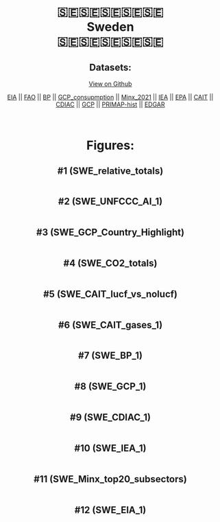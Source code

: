 
<center>
<h1 align="center">
🇸🇪🇸🇪🇸🇪🇸🇪🇸🇪
<br>
Sweden
<br>
🇸🇪🇸🇪🇸🇪🇸🇪🇸🇪
</h1>
<h2>Datasets:</h2>
<p><a href="https://github.com/dquintani/GreenhouseData/tree/master/country_data/SWE_Sweden/data">View on Github</a>
<br></p><p><a href="data/SWE_EIA.csv">EIA</a> || <a href="data/SWE_FAO.csv">FAO</a> || <a href="data/SWE_BP.csv">BP</a> || <a href="data/SWE_GCP_consupmption.csv">GCP_consupmption</a> || <a href="data/SWE_Minx_2021.csv">Minx_2021</a> || <a href="data/SWE_IEA.csv">IEA</a> || <a href="data/SWE_EPA.csv">EPA</a> || <a href="data/SWE_CAIT.csv">CAIT</a> || <a href="data/SWE_CDIAC.csv">CDIAC</a> || <a href="data/SWE_GCP.csv">GCP</a> || <a href="data/SWE_PRIMAP-hist.csv">PRIMAP-hist</a> || <a href="data/SWE_EDGAR.csv">EDGAR</a></p><p><br></p>
<h1>Figures:</h1><h2>#1 (SWE_relative_totals)</h2>
<p><img alt="" src="figures/SWE_relative_totals.png" /></p><h2>#2 (SWE_UNFCCC_AI_1)</h2>
<p><img alt="" src="figures/SWE_UNFCCC_AI_1.png" /></p><h2>#3 (SWE_GCP_Country_Highlight)</h2>
<p><img alt="" src="figures/SWE_GCP_Country_Highlight.png" /></p><h2>#4 (SWE_CO2_totals)</h2>
<p><img alt="" src="figures/SWE_CO2_totals.png" /></p><h2>#5 (SWE_CAIT_lucf_vs_nolucf)</h2>
<p><img alt="" src="figures/SWE_CAIT_lucf_vs_nolucf.png" /></p><h2>#6 (SWE_CAIT_gases_1)</h2>
<p><img alt="" src="figures/SWE_CAIT_gases_1.png" /></p><h2>#7 (SWE_BP_1)</h2>
<p><img alt="" src="figures/SWE_BP_1.png" /></p><h2>#8 (SWE_GCP_1)</h2>
<p><img alt="" src="figures/SWE_GCP_1.png" /></p><h2>#9 (SWE_CDIAC_1)</h2>
<p><img alt="" src="figures/SWE_CDIAC_1.png" /></p><h2>#10 (SWE_IEA_1)</h2>
<p><img alt="" src="figures/SWE_IEA_1.png" /></p><h2>#11 (SWE_Minx_top20_subsectors)</h2>
<p><img alt="" src="figures/SWE_Minx_top20_subsectors.png" /></p><h2>#12 (SWE_EIA_1)</h2>
<p><img alt="" src="figures/SWE_EIA_1.png" /></p>